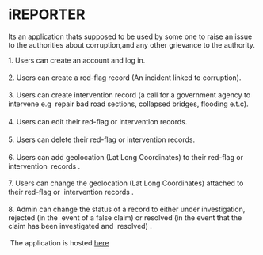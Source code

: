 # iREPORTER
Its an application thats supposed to be used by some one to raise an issue to the authorities about corruption,and any other grievance to the authority.
<table>
1. Users can create an account and log in. <br><br>
2. Users can create a  red-ﬂag  record (An incident linked to corruption).   <br><br>
3. Users can create  intervention  record   (a call for a government agency to intervene e.g  repair bad road sections, collapsed bridges, ﬂooding e.t.c).   <br><br>
4. Users can edit their  red-ﬂag  or  intervention  records.   <br><br>
5. Users can delete their  red-ﬂag  or  intervention  records.   <br><br>
6. Users can add geolocation (Lat Long Coordinates) to their  red-ﬂag  or  intervention  records .   <br><br>
7. Users can change the geolocation (Lat Long Coordinates) attached to their  red-ﬂag  or  intervention  records .   <br><br>
8. Admin can change the  status  of a record to either  under investigation, rejected  (in the  event of a false claim)   or  resolved  (in the event that the claim has been investigated and  resolved) .<br> <br>

<img scr="screenshot.jpg">
The application is hosted <a href="https://nicholusmuwonge.github.io/iReporter/UI/index.html.">here</a><br><br>

<img scr="screenshot.jpeg">
</table>


